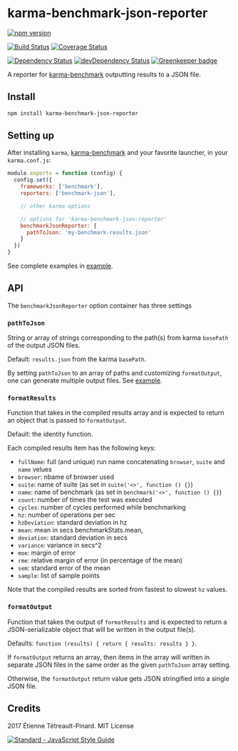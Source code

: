 # karma-benchmark-json-reporter

[![npm version][badge-version]][npm]

[![Build Status][badge-travis]][travis]
[![Coverage Status][badge-coveralls]][coveralls]

[![Dependency Status][badge-deps]][deps]
[![devDependency Status][badge-dev-deps]][dev-deps]
[![Greenkeeper badge][badge-greenkeeper]][greenkeeper]

A reporter for [karma-benchmark][karma-benchmark] outputting results to a JSON
file.

## Install

```bash
npm install karma-benchmark-json-reporter
```

## Setting up

After installing `karma`, [karma-benchmark][karma-benchmark] and your favorite
launcher, in your `karma.conf.js`:

```js
module.exports = function (config) {
  config.set({
    frameworks: ['benchmark'],
    reporters: ['benchmark-json'],

    // other karma options

    // options for 'karma-benchmark-json-reporter'
    benchmarkJsonReporter: {
      pathToJson: 'my-benchmark-results.json'
    }
  })
}
```

See complete examples in [example][example].

## API

The `benchmarkJsonReporter` option container has three settings

### `pathToJson`

String or array of strings corresponding to the path(s) from karma `basePath`
of the output JSON files.

Default: `results.json` from the karma `basePath`.

By setting `pathToJson` to an array of paths and customizing `formatOutput`, one
can generate multiple output files. See [example][example-02].

### `formatResults`

Function that takes in the compiled results array and is expected to return an
object that is passed to `formatOutput`.

Default: the identity function.

Each compiled results item has the following keys:

- `fullName`: full (and unique) run name concatenating `browser`, `suite` and
`name` velues
- `browser`: nbame of browser used
- `suite`: name of suite (as set in `suite('<>', function () {}`)
- `name`: name of benchmark (as set in `benchmark('<>', function () {}`)
- `count`: number of times the test was executed
- `cycles`: number of cycles performed while benchmarking
- `hz`: number of operations per sec
- `hzDeviation`: standard  deviation in hz
- `mean`: mean in secs benchmarkStats.mean,
- `deviation`: standard deviation in secs
- `variance`: variance in secs^2
- `moe`: margin of error
- `rme`: relative margin of error (in percentage of the mean)
- `sem`: standard error of the mean
- `sample`: list of sample points

Note that the compiled results are sorted from fastest to slowest `hz` values.

### `formatOutput`

Function that takes the output of `formatResults` and is expected to return a
JSON-serializable object that will be written in the output file(s).

Defaults: `function (results) { return { results: results } }`.

If `formatOutput` returns an array, then items in the array will written in
separate JSON files in the same order as the given `pathToJson` array setting.

Otherwise, the `formatOutput` return value gets JSON stringified into a single JSON file.

## Credits

2017 Étienne Tétreault-Pinard. MIT License

[![Standard - JavaScript Style Guide](https://cdn.rawgit.com/feross/standard/master/badge.svg)](https://github.com/feross/standard)

[npm]: https://www.npmjs.com/package/karma-benchmark-json-reporter
[badge-version]: https://badge.fury.io/js/karma-benchmark-json-reporter.svg
[travis]: https://travis-ci.org/etpinard/karma-benchmark-json-reporter
[badge-travis]: https://travis-ci.org/etpinard/karma-benchmark-json-reporter.svg?branch=master
[coveralls]: https://coveralls.io/github/etpinard/karma-benchmark-json-reporter?branch=master
[badge-coveralls]: https://coveralls.io/repos/github/etpinard/karma-benchmark-json-reporter/badge.svg?branch=master
[badge-deps]: https://david-dm.org/etpinard/karma-benchmark-json-reporter.svg?style=flat-square
[deps]: https://david-dm.org/etpinard/karma-benchmark-json-reporter
[badge-dev-deps]: https://david-dm.org/etpinard/karma-benchmark-json-reporter/dev-status.svg?style=flat-square
[dev-deps]: https://david-dm.org/etpinard/karma-benchmark-json-reporter#info=devDependencies
[greenkeeper]: https://greenkeeper.io/
[badge-greenkeeper]: https://badges.greenkeeper.io/etpinard/karma-benchmark-json-reporter.svg
[karma-benchmark]: https://github.com/JamieMason/karma-benchmark
[example]: https://github.com/etpinard/karma-benchmark-json-reporter/tree/master/example
[example-02]: https://github.com/etpinard/karma-benchmark-json-reporter/blob/master/example/02-multiple-output-files/karma.conf.js
